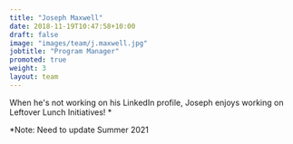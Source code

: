 ```yaml
---
title: "Joseph Maxwell"
date: 2018-11-19T10:47:58+10:00
draft: false
image: "images/team/j.maxwell.jpg"
jobtitle: "Program Manager"
promoted: true
weight: 3
layout: team
---
```


When he's not working on his LinkedIn profile, Joseph enjoys working on Leftover Lunch Initiatives! *

*Note: Need to update Summer 2021
